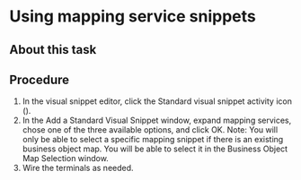<!-- image -->

# Using mapping service snippets

## About this task

## Procedure

1. In the visual snippet editor, click the Standard visual
snippet activity icon ().
2. In the Add a Standard Visual Snippet window, expand mapping
services, chose one of the three available options, and
click OK. Note: You will only be
able to select a specific mapping snippet if
there is an existing business object map. You will be able to select
it in the Business Object Map Selection window.
3. Wire the terminals as needed.
